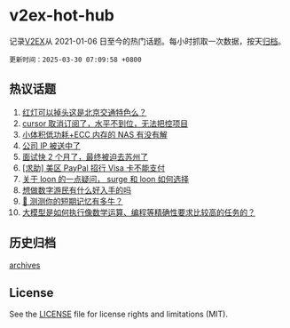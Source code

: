 # v2ex-hot-hub

 记录[V2EX](https://www.v2ex.com/)从 2021-01-06 日至今的热门话题。每小时抓取一次数据，按天[归档](archives)。

`更新时间：2025-03-30 07:09:58 +0800`

## 热议话题

1. [红灯可以掉头这是北京交通特色么？](https://www.v2ex.com/t/1121902)
1. [cursor 取消订阅了，水平不到位，无法把控项目](https://www.v2ex.com/t/1121897)
1. [小体积低功耗+ECC 内存的 NAS 有没有解](https://www.v2ex.com/t/1121941)
1. [公司 IP 被送中了](https://www.v2ex.com/t/1121926)
1. [面试快 2 个月了，最终被迫去苏州了](https://www.v2ex.com/t/1121886)
1. [[求助] 美区 PayPal 招行 Visa 卡不能支付](https://www.v2ex.com/t/1121918)
1. [关于 loon 的一点疑问， surge 和 loon 如何选择](https://www.v2ex.com/t/1121952)
1. [想做数字游民有什么好入手的吗](https://www.v2ex.com/t/1121915)
1. [🧠 测测你的短期记忆有多牛？](https://www.v2ex.com/t/1121949)
1. [大模型是如何执行像数学运算、编程等精确性要求比较高的任务的？](https://www.v2ex.com/t/1121905)

## 历史归档

[archives](archives)

## License

See the [LICENSE](LICENSE) file for license rights and limitations (MIT).

